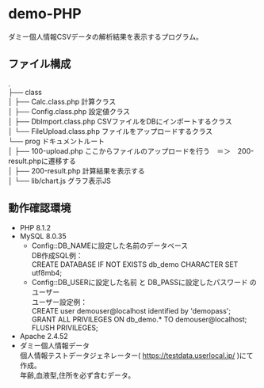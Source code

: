 # demo-PHP  
ダミー個人情報CSVデータの解析結果を表示するプログラム。  
  
## ファイル構成  
.  
├── class  
│   ├── Calc.class.php  計算クラス  
│   ├── Config.class.php  設定値クラス  
│   ├── DbImport.class.php  CSVファイルをDBにインポートするクラス  
│   └── FileUpload.class.php  ファイルをアップロードするクラス  
└── prog  ドキュメントルート  
│       ├── 100-upload.php  ここからファイルのアップロードを行う　＝＞　200-result.phpに遷移する  
│       ├── 200-result.php  計算結果を表示する  
│       └── lib/chart.js  グラフ表示JS  


## 動作確認環境  
* PHP 8.1.2  
* MySQL 8.0.35  
  * Config::DB_NAMEに設定した名前のデータベース  
      DB作成SQL例：  
        CREATE DATABASE IF NOT EXISTS db_demo CHARACTER SET utf8mb4;  
  * Config::DB_USERに設定した名前 と DB_PASSに設定したパスワード のユーザー  
      ユーザー設定例：  
        CREATE user demouser@localhost identified by 'demopass';  
        GRANT ALL PRIVILEGES ON db_demo.* TO demouser@localhost;  
        FLUSH PRIVILEGES;  
* Apache 2.4.52  
* ダミー個人情報データ  
  個人情報テストデータジェネレーター( https://testdata.userlocal.jp/ )にて作成。  
  年齢,血液型,住所を必ず含むデータ。  
